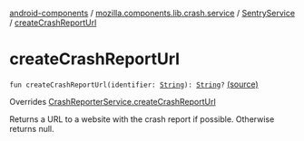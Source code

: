 [android-components](../../index.md) / [mozilla.components.lib.crash.service](../index.md) / [SentryService](index.md) / [createCrashReportUrl](./create-crash-report-url.md)

# createCrashReportUrl

`fun createCrashReportUrl(identifier: `[`String`](https://kotlinlang.org/api/latest/jvm/stdlib/kotlin/-string/index.html)`): `[`String`](https://kotlinlang.org/api/latest/jvm/stdlib/kotlin/-string/index.html)`?` [(source)](https://github.com/mozilla-mobile/android-components/blob/master/components/lib/crash/src/main/java/mozilla/components/lib/crash/service/SentryService.kt#L48)

Overrides [CrashReporterService.createCrashReportUrl](../-crash-reporter-service/create-crash-report-url.md)

Returns a URL to a website with the crash report if possible. Otherwise returns null.

